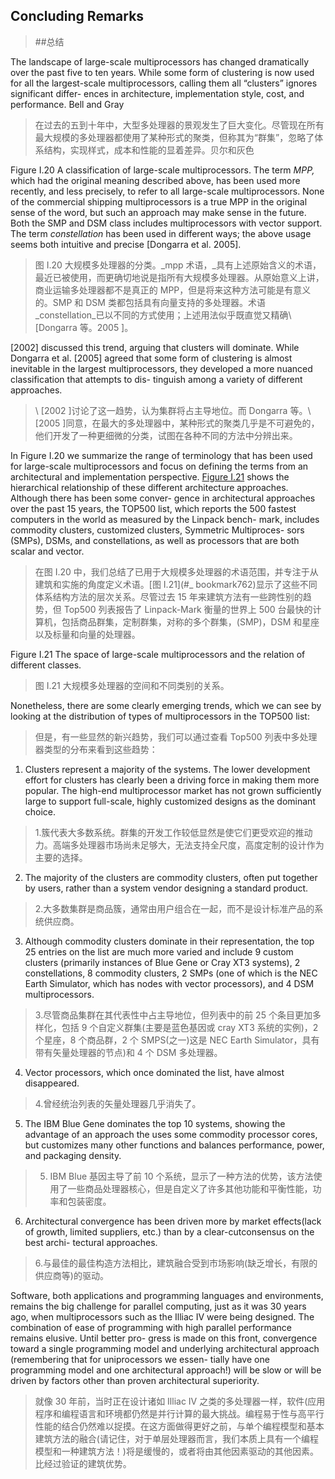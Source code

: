 ## Concluding Remarks

> ##总结

The landscape of large-scale multiprocessors has changed dramatically over the past five to ten years. While some form of clustering is now used for all the largest-scale multiprocessors, calling them all “clusters” ignores significant differ- ences in architecture, implementation style, cost, and performance. Bell and Gray

> 在过去的五到十年中，大型多处理器的景观发生了巨大变化。尽管现在所有最大规模的多处理器都使用了某种形式的聚类，但称其为“群集”，忽略了体系结构，实现样式，成本和性能的显着差异。贝尔和灰色

Figure I.20 A classification of large-scale multiprocessors. The term _MPP,_ which had the original meaning described above, has been used more recently, and less precisely, to refer to all large-scale multiprocessors. None of the commercial shipping multiprocessors is a true MPP in the original sense of the word, but such an approach may make sense in the future. Both the SMP and DSM class includes multiprocessors with vector support. The term _constellation_ has been used in different ways; the above usage seems both intuitive and precise \[Dongarra et al. 2005\].

> 图 I.20 大规模多处理器的分类。_mpp 术语，_具有上述原始含义的术语，最近已被使用，而更确切地说是指所有大规模多处理器。从原始意义上讲，商业运输多处理器都不是真正的 MPP，但是将来这种方法可能是有意义的。SMP 和 DSM 类都包括具有向量支持的多处理器。术语_constellation_已以不同的方式使用；上述用法似乎既直觉又精确\ [Dongarra 等。2005 \]。

\[2002\] discussed this trend, arguing that clusters will dominate. While Dongarra et al. \[2005\] agreed that some form of clustering is almost inevitable in the largest multiprocessors, they developed a more nuanced classification that attempts to dis- tinguish among a variety of different approaches.

> \ [2002 \]讨论了这一趋势，认为集群将占主导地位。而 Dongarra 等。\ [2005 \]同意，在最大的多处理器中，某种形式的聚类几乎是不可避免的，他们开发了一种更细微的分类，试图在各种不同的方法中分辨出来。

In Figure I.20 we summarize the range of terminology that has been used for large-scale multiprocessors and focus on defining the terms from an architectural and implementation perspective. [Figure I.21](#_bookmark762) shows the hierarchical relationship of these different architecture approaches. Although there has been some conver- gence in architectural approaches over the past 15 years, the TOP500 list, which reports the 500 fastest computers in the world as measured by the Linpack bench- mark, includes commodity clusters, customized clusters, Symmetric Multiproces- sors (SMPs), DSMs, and constellations, as well as processors that are both scalar and vector.

> 在图 I.20 中，我们总结了已用于大规模多处理器的术语范围，并专注于从建筑和实施的角度定义术语。[图 I.21](#_ bookmark762)显示了这些不同体系结构方法的层次关系。尽管过去 15 年来建筑方法有一些跨性别的趋势，但 Top500 列表报告了 Linpack-Mark 衡量的世界上 500 台最快的计算机，包括商品群集，定制群集，对称的多个群集，(SMP)，DSM 和星座以及标量和向量的处理器。

Figure I.21 The space of large-scale multiprocessors and the relation of different classes.

> 图 I.21 大规模多处理器的空间和不同类别的关系。

Nonetheless, there are some clearly emerging trends, which we can see by looking at the distribution of types of multiprocessors in the TOP500 list:

> 但是，有一些显然的新兴趋势，我们可以通过查看 Top500 列表中多处理器类型的分布来看到这些趋势：

1. Clusters represent a majority of the systems. The lower development effort for clusters has clearly been a driving force in making them more popular. The high-end multiprocessor market has not grown sufficiently large to support full-scale, highly customized designs as the dominant choice.

> 1.簇代表大多数系统。群集的开发工作较低显然是使它们更受欢迎的推动力。高端多处理器市场尚未足够大，无法支持全尺度，高度定制的设计作为主要的选择。

2. The majority of the clusters are commodity clusters, often put together by users, rather than a system vendor designing a standard product.

> 2.大多数集群是商品簇，通常由用户组合在一起，而不是设计标准产品的系统供应商。

3. Although commodity clusters dominate in their representation, the top 25 entries on the list are much more varied and include 9 custom clusters (primarily instances of Blue Gene or Cray XT3 systems), 2 constellations, 8 commodity clusters, 2 SMPs (one of which is the NEC Earth Simulator, which has nodes with vector processors), and 4 DSM multiprocessors.

> 3.尽管商品集群在其代表性中占主导地位，但列表中的前 25 个条目更加多样化，包括 9 个自定义群集(主要是蓝色基因或 cray XT3 系统的实例)，2 个星座，8 个商品群，2 个 SMPS(之一)这是 NEC Earth Simulator，具有带有矢量处理器的节点)和 4 个 DSM 多处理器。

4. Vector processors, which once dominated the list, have almost disappeared.

> 4.曾经统治列表的矢量处理器几乎消失了。

5. The IBM Blue Gene dominates the top 10 systems, showing the advantage of an approach the uses some commodity processor cores, but customizes many other functions and balances performance, power, and packaging density.

> 5. IBM Blue 基因主导了前 10 个系统，显示了一种方法的优势，该方法使用了一些商品处理器核心，但是自定义了许多其他功能和平衡性能，功率和包装密度。

6. Architectural convergence has been driven more by market effects(lack of growth, limited suppliers, etc.) than by a clear-cutconsensus on the best archi- tectural approaches.

> 6.与最佳的最佳构造方法相比，建筑融合受到市场影响(缺乏增长，有限的供应商等)的驱动。

Software, both applications and programming languages and environments, remains the big challenge for parallel computing, just as it was 30 years ago, when multiprocessors such as the Illiac IV were being designed. The combination of ease of programming with high parallel performance remains elusive. Until better pro- gress is made on this front, convergence toward a single programming model and underlying architectural approach (remembering that for uniprocessors we essen- tially have one programming model and one architectural approach!) will be slow or will be driven by factors other than proven architectural superiority.

> 就像 30 年前，当时正在设计诸如 Illiac IV 之类的多处理器一样，软件(应用程序和编程语言和环境都仍然是并行计算的最大挑战。编程易于性与高平行性能的结合仍然难以捉摸。在这方面做得更好之前，与单个编程模型和基本建筑方法的融合(请记住，对于单层处理器而言，我们本质上具有一个编程模型和一种建筑方法！)将是缓慢的，或者将由其他因素驱动的其他因素。比经过验证的建筑优势。
